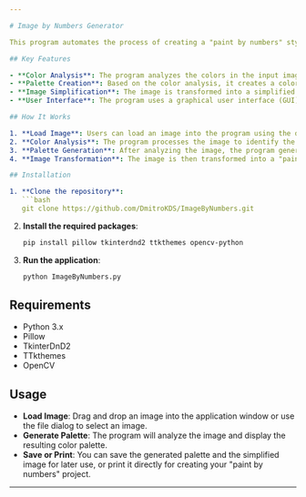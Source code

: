 ```yaml
---

# Image by Numbers Generator

This program automates the process of creating a "paint by numbers" style image using a regular image. It analyzes the colors in an image, simplifies them, and generates a color palette along with a corresponding outline that can be used to create a numbered painting.

## Key Features

- **Color Analysis**: The program analyzes the colors in the input image and generates a simplified color palette.
- **Palette Creation**: Based on the color analysis, it creates a color palette with the most prominent colors in the image.
- **Image Simplification**: The image is transformed into a simplified version with reduced colors, suitable for "paint by numbers" projects.
- **User Interface**: The program uses a graphical user interface (GUI) built with Tkinter, allowing users to easily interact with the tool.

## How It Works

1. **Load Image**: Users can load an image into the program using the drag-and-drop feature or through a file dialog.
2. **Color Analysis**: The program processes the image to identify the most frequent colors, filtering out those that are too insignificant or transparent.
3. **Palette Generation**: After analyzing the image, the program generates a color palette that reflects the colors in the image.
4. **Image Transformation**: The image is then transformed into a "paint by numbers" style image, where each color is assigned a number, and the corresponding palette is created.

## Installation

1. **Clone the repository**:
   ```bash
   git clone https://github.com/DmitroKDS/ImageByNumbers.git
   ```

2. **Install the required packages**:
   ```bash
   pip install pillow tkinterdnd2 ttkthemes opencv-python
   ```

3. **Run the application**:
   ```bash
   python ImageByNumbers.py
   ```

## Requirements

- Python 3.x
- Pillow
- TkinterDnD2
- TTkthemes
- OpenCV

## Usage

- **Load Image**: Drag and drop an image into the application window or use the file dialog to select an image.
- **Generate Palette**: The program will analyze the image and display the resulting color palette.
- **Save or Print**: You can save the generated palette and the simplified image for later use, or print it directly for creating your "paint by numbers" project.

---
```

